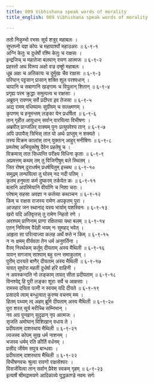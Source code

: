 ```yaml
---
title: 009 Vibhishana speak words of morality
title_english: 009 Vibhishana speak words of morality

---
```

<div class="audioEmbed"  caption="श्रीराम-हरिसीताराममूर्ति-घनपाठिभ्यां वचनम्" src="https://archive.org/download/Ramayana-recitation-Sriram-harisItArAmamUrti-Ghanapaati-v2/Kanda_6/Kanda_6_YK-009-Vibhishana_speak_words_of_morality.mp3"></div>

ततो निकुम्भो रभसः सूर्य शत्रुर् महाबलः ।  
सुप्तघ्नो यज्ञ कोपः च महापार्श्वो महाउअरः ॥ ६-९-१  
अग्नि केतुः च दुर्धर्षो रश्मि केतुः च राक्षसः ।  
इन्द्रजिच् च महातेजा बलवान् रावण आत्मजः ॥ ६-९-२  
प्रहस्तो अथ विरूप अक्षो वज्र दम्ष्ट्रो महाबलः ।  
धूम्र अक्षः च अतिकायः च दुर्मुखः चैव राक्षसः ॥ ६-९-३  
परिघान् पट्टसान् प्रासान् शक्ति शूल परश्वधान् ।  
चापानि च सबाणानि खड्गामः च विपुलान् शितान् ॥ ६-९-४  
प्रगृह्य परम क्रुद्धाः समुत्पत्य च राक्षसाः ।  
अब्रुवन् रावणम् सर्वे प्रदीप्ता इव तेजसा ॥ ६-९-५  
अद्य रामम् वधिष्यामः सुग्रीवम् च सलक्ष्मणम् ।  
कृपणम् च हनूमन्तम् लङ्का येन प्रधर्षिता ॥ ६-९-६  
तान् गृहीत आयुधान् सर्वान् वारयित्वा विभीषणः ।  
अब्रवीत् प्रान्जलिर् वाक्यम् पुनः प्रत्युपवेश्य तान् ॥ ६-९-७  
अपि उपायैस् त्रिभिस् तात यो अर्थः प्राप्तुम् न शक्यते ।  
तस्य विक्रम कालांस् तान् युक्तान् आहुर् मनीषिणः ॥ ६-९-८  
प्रमत्तेष्व् अभियुक्तेषु दैवेन प्रहतेषु च ।  
विक्रमास् तात सिध्यन्ति परीक्ष्य विधिना कृताः ॥ ६-९-९  
अप्रमत्तम् कथम् तम् तु विजिगीषुम् बले स्थितम् ।  
जित रोषम् दुराधर्षम् प्रधर्षयितुम् इच्चथ ॥ ६-९-१०  
समुद्रम् लन्घयित्वा तु घोरम् नद नदी पतिम् ।  
कृतम् हनुमता कर्म दुष्करम् तर्कयेत कः ॥ ६-९-११  
बलानि अपरिमेयानि वीर्याणि च निशा चराः ।  
परेषाम् सहसा अवज्ञा न कर्तव्या कथञ्चन ॥ ६-९-१२  
किम् च राक्षस राजस्य रामेण अपकृतम् पुरा ।  
आजहार जन स्थानाद् यस्य भार्याम् यशस्विनः ॥ ६-९-१३  
खरो यदि अतिवृत्तस् तु रामेण निहतो रणे ।  
अवश्यम् प्राणिनाम् प्राणा रक्षितव्या यथा बलम् ॥ ६-९-१४  
एतन् निमित्तम् वैदेही भयम् नः सुमहद् भवेत् ।  
आहृता सा परित्याज्या कलह अर्थे क्ऱ्ते न किम् ॥ ६-९-१५  
न नः क्षमम् वीर्यवता तेन धर्म अनुवर्तिना ।  
वैरम् निरर्थकम् कर्तुम् दीयताम् अस्य मैथिली ॥ ६-९-१६  
यावन् सगजाम् साश्वाम् बहु रत्न समाकुलाम् ।  
पुरीम् दारयते बाणैर् दीयताम् अस्य मैथिली ॥ ६-९-१७  
यावत् सुघोरा महती दुर्धर्षा हरि वाहिनी ।  
न अवस्कन्दति नो लङ्काम् तावत् सीता प्रदीयताम् ॥ ६-९-१८  
विनश्येद्द् हि पुरी लङ्का शूराः सर्वे च आक्षसाः ।  
रामस्य दयिता पत्नी न स्वयम् यदि दीयते ॥ ६-९-१९  
प्रसादये त्वाम् बन्धुत्वात् कुरुष्व वचनम् मम ।  
हितम् पथ्यम् त्व् अहम् ब्रूमि दीयताम् अस्य मैथिली ॥ ६-९-२०  
पुरा शरत् सूर्य मरीच्चि सम्निभान् ।  
नव अग्र पुन्खान् सुदृढान् नृप आत्मजः ।  
सृजति अमोघान् विशिखान् वधाय ते ।  
प्रदीयताम् दाशरथाय मैथिली ॥ ६-९-२१  
त्यजस्व कोपम् सुख धर्म नाशनम् ।  
भजस्व धर्मम् रति कीर्ति वर्धनम् ।  
प्रसीद जीवेम सपुत्र बान्धवाः ।  
प्रदीयताम् दाशरथाय मैथिली ॥ ६-९-२२  
विभीषणवचः श्रुत्वा रावणो राक्षसेश्वरः ।  
विसर्जयित्वा तान् सर्वान् प्रैवेश स्वकम् गृहम् ॥ ६-९-२३  
इत्यार्षे श्रीमद्रामयणे आदिकाव्ये युद्धकाण्डे नवमः सर्गः